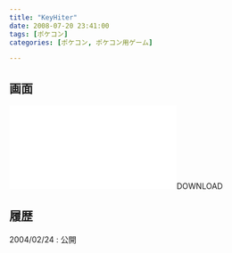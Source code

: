 ```yaml
---
title: "KeyHiter"
date: 2008-07-20 23:41:00
tags: [ポケコン]
categories: [ポケコン, ポケコン用ゲーム]

---
```


## 画面

![][1]DOWNLOAD</a> 

 [1]: /files/keyhit.txt

## 履歴

2004/02/24
: 公開
